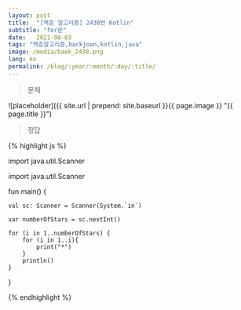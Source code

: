 ```yaml
---
layout: post
title:  "[백준 알고리즘] 2438번 Kotlin"
subtitle: "for문"
date:   2021-08-03
tags: "백준알고리즘,backjoon,kotlin,java"
image: /media/baek_2438.png
lang: ko
permalink: /blog/:year/:month/:day/:title/
---
```

> 문제

![placeholder]({{ site.url | prepend: site.baseurl }}{{ page.image }} "{{ page.title }}")

> 정답

{% highlight js %}

import java.util.Scanner

import java.util.Scanner

fun main()  {

    val sc: Scanner = Scanner(System.`in`)

    var numberOfStars = sc.nextInt()

    for (i in 1..numberOfStars) {
        for (i in 1..i){
            print("*")
        }
        println()
    }
}

{% endhighlight %}

